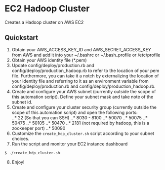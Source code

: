 # EC2 Hadoop Cluster

Creates a Hadoop cluster on AWS EC2

## Quickstart
1. Obtain your AWS_ACCESS_KEY_ID and AWS_SECRET_ACCESS_KEY from AWS and add it into your ~/.bashrc or ~/.bash_profile or /etc/profile  
2. Obtain your AWS identity file (*.pem)  
3. Update config/deploy/production.rb and config/deploy/production_hadoop.rb to refer to the location of your pem file. Furthermore, you can take it
 a notch by externalizing the location of your identity file and referring to it as an environment variable from config/deploy/production.rb and config/deploy/production_hadoop.rb.  
4. Create and configure your AWS subnet (currently outside the scope of this automation script). Define your subnet mask and take note of the subnet id.
5. Create and configure your cluster security group (currently outside the scope of this automation script) and open the following ports:  
..* 22 (So that you can SSH)
..* 8030 - 8100
..* 50070
..* 50075
..* 50475
..* 50105
..* 50470
..* 2181 (not required by hadoop, this is a zookeeper port)
..* 50090  
6. Customize the ```create_hdp_cluster.sh``` script according to your subnet choices.  
7. Run the script and monitor your EC2 instance dashboard
```
$ ./create_hdp_cluster.sh
```
8. Enjoy!